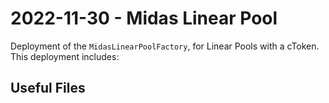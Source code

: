 # 2022-11-30 - Midas Linear Pool

Deployment of the `MidasLinearPoolFactory`, for Linear Pools with a cToken. This deployment includes:

## Useful Files

